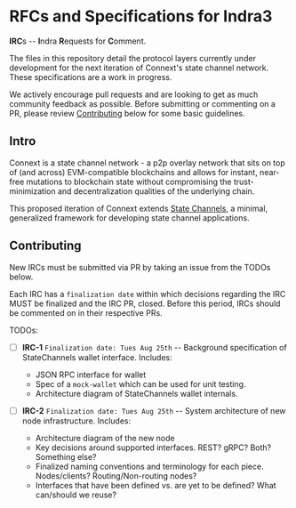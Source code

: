 # RFCs and Specifications for Indra3
**IRC**s -- **I**ndra **R**equests for **C**omment.

The files in this repository detail the protocol layers currently under development for the next iteration of Connext's state channel network. These specifications are a work in progress.

We actively encourage pull requests and are looking to get as much community feedback as possible. Before submitting or commenting on a PR, please review [Contributing](https://github.com/connext/IRCs/blob/master/README.md#contributing) below for some basic guidelines.

## Intro

Connext is a state channel network - a p2p overlay network that sits on top of (and across) EVM-compatible blockchains and allows for instant, near-free mutations to blockchain state without compromising the trust-minimization and decentralization qualities of the underlying chain.

This proposed iteration of Connext extends [State Channels](https://statechannels.org), a minimal, generalized framework for developing state channel applications.

## Contributing
New IRCs must be submitted via PR by taking an issue from the TODOs below.

Each IRC has a `finalization date` within which decisions regarding the IRC MUST be finalized and the IRC PR, closed. Before this period, IRCs should be commented on in their respective PRs.

TODOs:
- [ ] **IRC-1** `Finalization date: Tues Aug 25th` -- Background specification of StateChannels wallet interface. Includes:
    - JSON RPC interface for wallet
    - Spec of a `mock-wallet` which can be used for unit testing. 
    - Architecture diagram of StateChannels wallet internals.
    
- [ ] **IRC-2** `Finalization date: Tues Aug 25th` -- System architecture of new node infrastructure. Includes:
    - Architecture diagram of the new node
    - Key decisions around supported interfaces. REST? gRPC? Both? Something else?
    - Finalized naming conventions and terminology for each piece. Nodes/clients? Routing/Non-routing nodes?
    - Interfaces that have been defined vs. are yet to be defined? What can/should we reuse?
